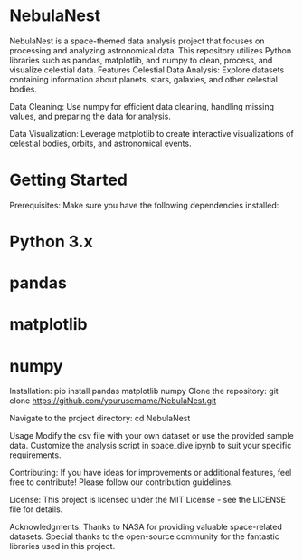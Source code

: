 # NebulaNest
NebulaNest is a space-themed data analysis project that focuses on processing and analyzing astronomical data. This repository utilizes Python libraries such as pandas, matplotlib, and numpy to clean, process, and visualize celestial data.
Features
Celestial Data Analysis: Explore datasets containing information about planets, stars, galaxies, and other celestial bodies.

Data Cleaning: Use numpy for efficient data cleaning, handling missing values, and preparing the data for analysis.

Data Visualization: Leverage matplotlib to create interactive visualizations of celestial bodies, orbits, and astronomical events.

# Getting Started
Prerequisites: Make sure you have the following dependencies installed:
# Python 3.x
# pandas
# matplotlib
# numpy

Installation: pip install pandas matplotlib numpy
Clone the repository: git clone https://github.com/yourusername/NebulaNest.git

Navigate to the project directory: cd NebulaNest

Usage
Modify the csv file with your own dataset or use the provided sample data.
Customize the analysis script in space_dive.ipynb to suit your specific requirements.

Contributing: If you have ideas for improvements or additional features, feel free to contribute! Please follow our contribution guidelines.

License: This project is licensed under the MIT License - see the LICENSE file for details.

Acknowledgments: Thanks to NASA for providing valuable space-related datasets.
Special thanks to the open-source community for the fantastic libraries used in this project.
